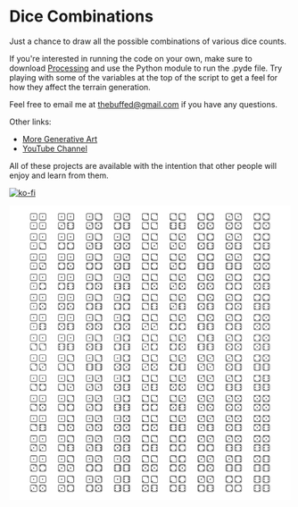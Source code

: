 # Dice Combinations

Just a chance to draw all the possible combinations of various dice counts.

If you're interested in running the code on your own, make sure to download [Processing](https://www.processing.org) and use the Python module to run the .pyde file. Try playing with some of the variables at the top of the script to get a feel for how they affect the terrain generation.

Feel free to email me at thebuffed@gmail.com if you have any questions.

Other links:
- [More Generative Art](https://github.com/erdavids/Generative-Art)
- [YouTube Channel](https://www.youtube.com/channel/UCUrmX3SvpPerq-KAfGBrgGQ)

All of these projects are available with the intention that other people will enjoy and learn from them.

[![ko-fi](https://www.ko-fi.com/img/githubbutton_sm.svg)](https://ko-fi.com/A0A6YGXL)

<p align="center"><img src="https://github.com/erdavids/Dice-Combinations/blob/master/Examples/comb-4.png"></p>
